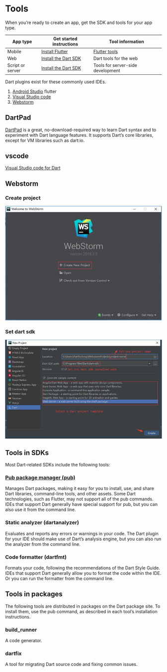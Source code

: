 # Tools

When you’re ready to create an app, get the SDK and tools for your app type.

App type|Get started instructions|Tool information
--|--|--
Mobile|[Install Flutter](https://flutter.io/)|[Flutter tools](https://flutter.io/docs/development/tools/android-studio)
Web|[Install the Dart SDK](/zh/guide/install)| Dart tools for the web
Script or server|[Install the Dart SDK](/zh/guide/install)| Tools for server-side development


Dart plugins exist for these commonly used IDEs.

1. [Android Studio](http://www.android-studio.org/) flutter
2. [Visual Studio code](https://code.visualstudio.com/)
3. [Webstorm](http://www.jetbrains.com/webstorm/)

## DartPad

[DartPad](https://dartpad.dartlang.org/) is a great, no-download-required way to learn Dart syntax and to experiment with Dart language features. It supports Dart’s core libraries, except for VM libraries such as dart:io.


## vscode

[Visual Studio code for Dart](https://marketplace.visualstudio.com/items?itemName=Dart-Code.dart-code)


## Webstorm

###  Create project
![img](./images/webstorm-create-project.jpg)

### Set dart sdk
![img](./images/webstorm-set-dart-sdk.jpg)


## Tools in SDKs
Most Dart-related SDKs include the following tools:

### [Pub package manager (pub)](/guide/pub/)

Manages Dart packages, making it easy for you to install, use, and share Dart libraries, command-line tools, and other assets. Some Dart technologies, such as Flutter, may not support all of the pub commands. IDEs that support Dart generally have special support for pub, but you can also use it from the command line.

### Static analyzer (dartanalyzer)
Evaluates and reports any errors or warnings in your code. The Dart plugin for your IDE should make use of Dart’s analysis engine, but you can also run the analyzer from the command line.
### Code formatter (dartfmt)
Formats your code, following the recommendations of the Dart Style Guide. IDEs that support Dart generally allow you to format the code within the IDE. Or you can run the formatter from the command line.

## Tools in packages

The following tools are distributed in packages on the Dart package site. To install them, use the pub command, as described in each tool’s installation instructions.

### build_runner
A code generator.
### dartfix
A tool for migrating Dart source code and fixing common issues.
